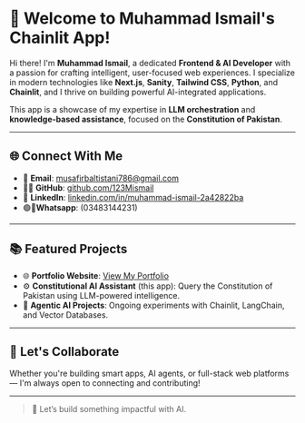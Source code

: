 # 👋 Welcome to Muhammad Ismail's Chainlit App!

Hi there! I'm **Muhammad Ismail**, a dedicated **Frontend & AI Developer** with a passion for crafting intelligent, user-focused web experiences. I specialize in modern technologies like **Next.js**, **Sanity**, **Tailwind CSS**, **Python**, and **Chainlit**, and I thrive on building powerful AI-integrated applications.

This app is a showcase of my expertise in **LLM orchestration** and **knowledge-based assistance**, focused on the **Constitution of Pakistan**.

---

## 🌐 Connect With Me

- 📧 **Email**: [musafirbaltistani786@gmail.com](mailto:musafirbaltistani786@gmail.com)  
- 🧑‍💻 **GitHub**: [github.com/123Mismail](https://github.com/123Mismail)  
- 💼 **LinkedIn**: [linkedin.com/in/muhammad-ismail-2a42822ba](https://www.linkedin.com/in/muhammad-ismail-2a42822ba/)
- 🟢📱**Whatsapp**: (03483144231)

---

## 📚 Featured Projects

- 🌐 **Portfolio Website**: [View My Portfolio](https://portfolio-clone-seven.vercel.app/)  
- ⚙️ **Constitutional AI Assistant** (this app): Query the Constitution of Pakistan using LLM-powered intelligence.  
- 🧠 **Agentic AI Projects**: Ongoing experiments with Chainlit, LangChain, and Vector Databases.

---

## 🚀 Let's Collaborate

Whether you're building smart apps, AI agents, or full-stack web platforms — I'm always open to connecting and contributing!

---

> 🤝 Let’s build something impactful with AI.
